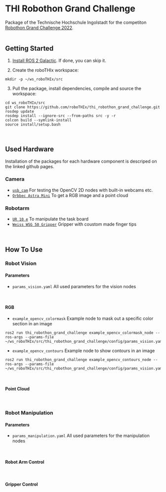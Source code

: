 # THI Robothon Grand Challenge
Package of the Technische Hochschule Ingolstadt for the competiton [Robothon Grand Challenge 2022](https://robothon-grand-challenge.com/).
<br/>
<br/>

## Getting Started
1. [Install ROS 2 Galactic](https://docs.ros.org/en/galactic/Installation/Ubuntu-Install-Debians.html). If done, you can skip it.

2. Create the roboTHIx workspace:
  ```
  mkdir -p ~/ws_roboTHIx/src
  ```
  
3. Pull the package, install dependencies, compile and source the workspace:
  ```
  cd ws_roboTHIx/src
  git clone https://github.com/roboTHIx/thi_robothon_grand_challenge.git
  rosdep update
  rosdep install --ignore-src --from-paths src -y -r
  colcon build --symlink-install
  source install/setup.bash
  ```
<br/>

## Used Hardware
Installation of the packages for each hardware component is descriped on the linked github pages.

  ### Camera
  - [`usb_cam`](https://github.com/ros-drivers/usb_cam) For testing the OpenCV 2D nodes with built-in webcams etc.
  - [`Orbbec Astra Mini`](https://github.com/roboTHIx/ros_astra_camera) To get a RGB image and a point cloud
  
  ### Robotarm
  - [`UR 10 e`](https://github.com/UniversalRobots/Universal_Robots_ROS2_Driver/tree/galactic) To manipulate the task board
  - [`Weiss WSG 50 Gripper`](https://github.com/nalt/wsg50-ros-pkg) Gripper with coustom made finger tips
<br/>


## How To Use
  ### Robot Vision
  #### Parameters
  - `params_vision.yaml` All used parameters for the vision nodes
  <br/>
  
  #### RGB
  - `example_opencv_colormask` Example node to mask out a specific color section in an image
  ```
  ros2 run thi_robothon_grand_challenge example_opencv_colormask_node --ros-args --params-file ~/ws_roboTHIx/src/thi_robothon_grand_challenge/config/params_vision.yaml 
  ```
  - `example_opencv_contours` Example node to show contours in an image
  ```
  ros2 run thi_robothon_grand_challenge example_opencv_contours_node --ros-args --params-file ~/ws_roboTHIx/src/thi_robothon_grand_challenge/config/params_vision.yaml 
  ```
  <br/>
  
  #### Point Cloud
  
<br/>

  ### Robot Manipulation
  #### Parameters
  - `params_manipulation.yaml` All used parameters for the manipulation nodes
  <br/>
  
  #### Robot Arm Control
  <br/>
  
  #### Gripper Control
  <br/>
  
<br/>
